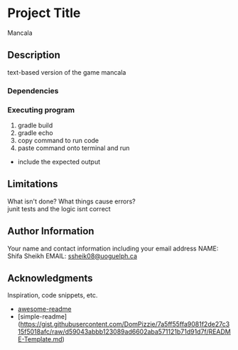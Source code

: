 # Project Title
Mancala

## Description
text-based version of the game mancala

### Dependencies

### Executing program


1. gradle build
2. gradle echo
3. copy command to run code
4. paste command onto terminal and run

* include the expected output


## Limitations

What isn't done? What things cause errors?  
junit tests and the logic isnt correct
## Author Information

Your name and contact information including your email address
NAME: Shifa Sheikh
EMAIL: ssheik08@uoguelph.ca

## Acknowledgments

Inspiration, code snippets, etc.
* [awesome-readme](https://github.com/matiassingers/awesome-readme)
* [simple-readme] (https://gist.githubusercontent.com/DomPizzie/7a5ff55ffa9081f2de27c315f5018afc/raw/d59043abbb123089ad6602aba571121b71d91d7f/README-Template.md)



